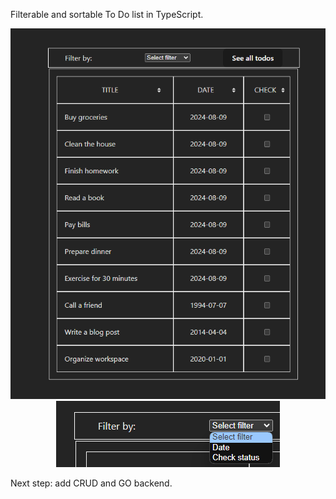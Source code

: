 Filterable and sortable To Do list in TypeScript.
<p align="center">
<img src='./src/assets/screenshots/list.png' alt='ToDo list'/>
<img src='./src/assets/screenshots/filter.png' alt='Filter the ToDo list'/>
</p>

Next step: add CRUD and GO backend.